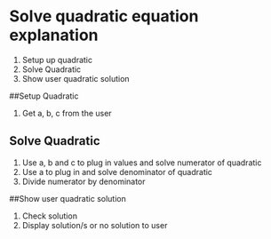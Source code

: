 # Solve quadratic equation explanation

1. Setup up quadratic
2. Solve Quadratic
3. Show user quadratic solution

##Setup Quadratic
1. Get a, b, c from the user


## Solve Quadratic 
1. Use a, b and c to plug in values and solve numerator of quadratic
2. Use a to plug in and solve denominator of quadratic
3. Divide numerator by denominator

##Show user quadratic solution
1. Check solution
2. Display solution/s or no solution to user